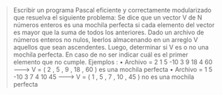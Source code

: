 > Escribir un programa Pascal eficiente y correctamente modularizado que resuelva el siguiente problema: Se
> dice que un vector V de N números enteros es una mochila perfecta si cada elemento del vector es mayor que la
> suma de todos los anteriores.
> Dado un archivo de números enteros no nulos, leerlos almacenando en un arreglo V aquellos que sean
> ascendentes. Luego, determinar si V es o no una mochila perfecta. En caso de no ser indicar cuál es el primer
> elemento que no cumple.
> Ejemplos :
> • Archivo = 2 1 5 -10 3 9 18 4 60 ---> V = ( 2 , 5 , 9 , 18 , 60 ) es una mochila perfecta
> • Archivo = 1 5 -10 3 7 4 10 45 ---> V = ( 1 , 5 , 7 , 10 , 45 ) no es una mochila perfecta
